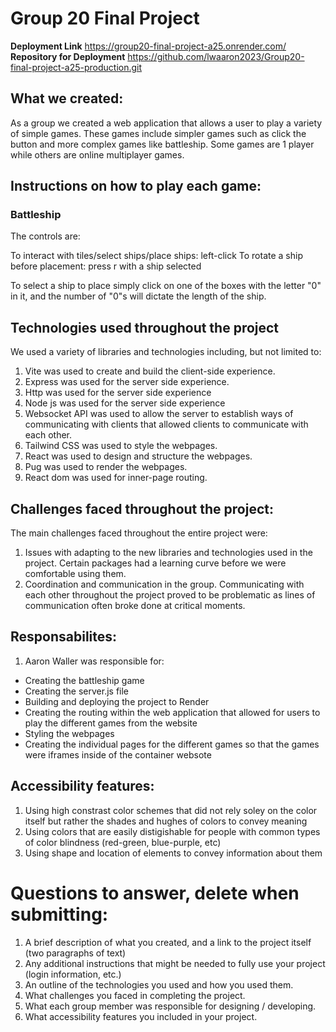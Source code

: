 # Group 20 Final Project

**Deployment Link**
https://group20-final-project-a25.onrender.com/
**Repository for Deployment**
https://github.com/lwaaron2023/Group20-final-project-a25-production.git

## What we created:

As a group we created a web application that allows a user to play a variety of simple games. These games include simpler games such as click the button and more complex games like battleship. Some games are 1 player while others are online multiplayer games.

## Instructions on how to play each game:

### Battleship

The controls are:

To interact with tiles/select ships/place ships: left-click
To rotate a ship before placement: press r with a ship selected

To select a ship to place simply click on one of the boxes with the letter "0" in it, and the number of "0"s will dictate the length of the ship.

## Technologies used throughout the project

We used a variety of libraries and technologies including, but not limited to:

1. Vite was used to create and build the client-side experience.
2. Express was used for the server side experience.
3. Http was used for the server side experience
4. Node js was used for the server side experience
5. Websocket API was used to allow the server to establish ways of communicating with clients that allowed clients to communicate with each other.
6. Tailwind CSS was used to style the webpages.
7. React was used to design and structure the webpages.
8. Pug was used to render the webpages.
9. React dom was used for inner-page routing.

## Challenges faced throughout the project:

The main challenges faced throughout the entire project were:

1. Issues with adapting to the new libraries and technologies used in the project. Certain packages had a learning curve before we were comfortable using them.
2. Coordination and communication in the group. Communicating with each other throughout the project proved to be problematic as lines of communication often broke done at critical moments.

## Responsabilites:

1. Aaron Waller was responsible for:
  - Creating the battleship game
  - Creating the server.js file
  - Building and deploying the project to Render
  - Creating the routing within the web application that allowed for users to play the different games from the website
  - Styling the webpages
  - Creating the individual pages for the different games so that the games were iframes inside of the container websote

## Accessibility features:

1. Using high constrast color schemes that did not rely soley on the color itself but rather the shades and hughes of colors to convey meaning
2. Using colors that are easily distigishable for people with common types of color blindness (red-green, blue-purple, etc)
3. Using shape and location of elements to convey information about them




# Questions to answer, delete when submitting:


1. A brief description of what you created, and a link to the project itself (two paragraphs of text)
2. Any additional instructions that might be needed to fully use your project (login information, etc.)
3. An outline of the technologies you used and how you used them.
4. What challenges you faced in completing the project.
5. What each group member was responsible for designing / developing.
6. What accessibility features you included in your project.
